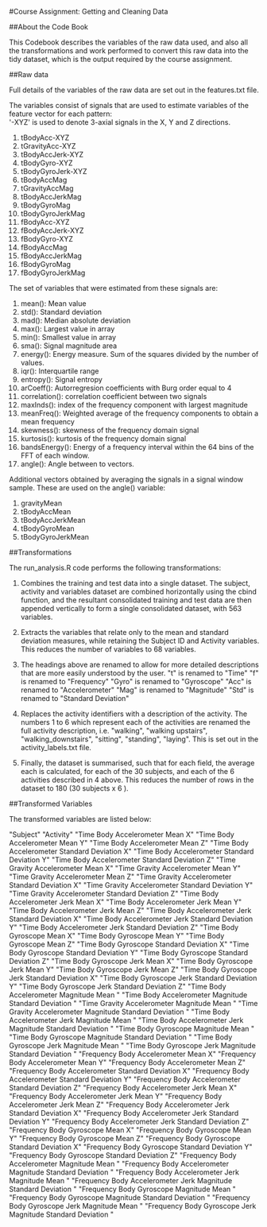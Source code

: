 #Course Assignment: Getting and Cleaning Data

##About the Code Book

This Codebook describes the variables of the raw data used, and also all the transformations and work performed to convert this raw data into the tidy dataset, which is the output required by the course assignment. 

##Raw data

Full details of the variables of the raw data are set out in the features.txt file. 

The variables consist of signals that are used to estimate variables of the feature vector for each pattern:  
'-XYZ' is used to denote 3-axial signals in the X, Y and Z directions.

1. tBodyAcc-XYZ
2. tGravityAcc-XYZ
3. tBodyAccJerk-XYZ
4. tBodyGyro-XYZ
5. tBodyGyroJerk-XYZ
6. tBodyAccMag
7. tGravityAccMag
8. tBodyAccJerkMag
9. tBodyGyroMag
10. tBodyGyroJerkMag
11. fBodyAcc-XYZ
12. fBodyAccJerk-XYZ
13. fBodyGyro-XYZ
14. fBodyAccMag
15. fBodyAccJerkMag
16. fBodyGyroMag
17. fBodyGyroJerkMag

The set of variables that were estimated from these signals are: 

1. mean(): Mean value
2. std(): Standard deviation
3. mad(): Median absolute deviation 
4. max(): Largest value in array
5. min(): Smallest value in array
6. sma(): Signal magnitude area
7. energy(): Energy measure. Sum of the squares divided by the number of values. 
8. iqr(): Interquartile range 
9. entropy(): Signal entropy
10. arCoeff(): Autorregresion coefficients with Burg order equal to 4
11. correlation(): correlation coefficient between two signals
12. maxInds(): index of the frequency component with largest magnitude
13. meanFreq(): Weighted average of the frequency components to obtain a mean frequency
14. skewness(): skewness of the frequency domain signal 
15. kurtosis(): kurtosis of the frequency domain signal 
16. bandsEnergy(): Energy of a frequency interval within the 64 bins of the FFT of each window.
17. angle(): Angle between to vectors.

Additional vectors obtained by averaging the signals in a signal window sample. These are used on the angle() variable:

1. gravityMean
2. tBodyAccMean
3. tBodyAccJerkMean
4. tBodyGyroMean
5. tBodyGyroJerkMean

##Transformations

The run_analysis.R code performs the following transformations:

1. Combines the training and test data into a single dataset.  The subject, activity and variables dataset are combined horizontally using the cbind function, and the resultant consolidated training and test data are then appended vertically to form a single consolidated dataset, with 563 variables. 

2. Extracts the variables that relate only to the mean and standard deviation measures, while retaining the Subject ID and Activity variables.  This reduces the number of variables to 68 variables.

3. The headings above are renamed to allow for more detailed descriptions that are more easily understood by the user.
"t" is renamed to "Time"
"f" is renamed to "Frequency"
"Gyro" is renamed to "Gyroscope"
"Acc" is renamed to "Accelerometer"
"Mag" is renamed to "Magnitude"
"Std" is renamed to "Standard Deviation"

4. Replaces the activity identifiers with a description of the activity. The numbers 1 to 6 which represent each of the activities are renamed the full activity description, i.e. "walking", "walking upstairs", "walking_downstairs", "sitting", "standing", "laying".  This is set out in the activity_labels.txt file.

5. Finally, the dataset is summarised, such that for each field, the average each is calculated, for each of the 30 subjects, and each of the 6 activities described in 4 above.  This reduces the number of rows in the dataset to 180 (30 subjects x 6 ).

##Transformed Variables

The transformed variables are listed below:

"Subject"
"Activity"
"Time Body Accelerometer Mean X"
"Time Body Accelerometer Mean Y"
"Time Body Accelerometer Mean Z"
"Time Body Accelerometer Standard Deviation X"
"Time Body Accelerometer Standard Deviation Y"
"Time Body Accelerometer Standard Deviation Z"
"Time Gravity Accelerometer Mean X"
"Time Gravity Accelerometer Mean Y"
"Time Gravity Accelerometer Mean Z"
"Time Gravity Accelerometer Standard Deviation X"
"Time Gravity Accelerometer Standard Deviation Y"
"Time Gravity Accelerometer Standard Deviation Z"
"Time Body Accelerometer Jerk Mean X"
"Time Body Accelerometer Jerk Mean Y"
"Time Body Accelerometer Jerk Mean Z"
"Time Body Accelerometer Jerk Standard Deviation X"
"Time Body Accelerometer Jerk Standard Deviation Y"
"Time Body Accelerometer Jerk Standard Deviation Z"
"Time Body Gyroscope Mean X"
"Time Body Gyroscope Mean Y"
"Time Body Gyroscope Mean Z"
"Time Body Gyroscope Standard Deviation X"
"Time Body Gyroscope Standard Deviation Y"
"Time Body Gyroscope Standard Deviation Z"
"Time Body Gyroscope Jerk Mean X"
"Time Body Gyroscope Jerk Mean Y"
"Time Body Gyroscope Jerk Mean Z"
"Time Body Gyroscope Jerk Standard Deviation X"
"Time Body Gyroscope Jerk Standard Deviation Y"
"Time Body Gyroscope Jerk Standard Deviation Z"
"Time Body Accelerometer Magnitude Mean "
"Time Body Accelerometer Magnitude Standard Deviation "
"Time Gravity Accelerometer Magnitude Mean "
"Time Gravity Accelerometer Magnitude Standard Deviation "
"Time Body Accelerometer Jerk Magnitude Mean "
"Time Body Accelerometer Jerk Magnitude Standard Deviation "
"Time Body Gyroscope Magnitude Mean "
"Time Body Gyroscope Magnitude Standard Deviation "
"Time Body Gyroscope Jerk Magnitude Mean "
"Time Body Gyroscope Jerk Magnitude Standard Deviation "
"Frequency Body Accelerometer Mean X"
"Frequency Body Accelerometer Mean Y"
"Frequency Body Accelerometer Mean Z"
"Frequency Body Accelerometer Standard Deviation X"
"Frequency Body Accelerometer Standard Deviation Y"
"Frequency Body Accelerometer Standard Deviation Z"
"Frequency Body Accelerometer Jerk Mean X"
"Frequency Body Accelerometer Jerk Mean Y"
"Frequency Body Accelerometer Jerk Mean Z"
"Frequency Body Accelerometer Jerk Standard Deviation X"
"Frequency Body Accelerometer Jerk Standard Deviation Y"
"Frequency Body Accelerometer Jerk Standard Deviation Z"
"Frequency Body Gyroscope Mean X"
"Frequency Body Gyroscope Mean Y"
"Frequency Body Gyroscope Mean Z"
"Frequency Body Gyroscope Standard Deviation X"
"Frequency Body Gyroscope Standard Deviation Y"
"Frequency Body Gyroscope Standard Deviation Z"
"Frequency Body Accelerometer Magnitude Mean "
"Frequency Body Accelerometer Magnitude Standard Deviation "
"Frequency Body Accelerometer Jerk Magnitude Mean "
"Frequency Body Accelerometer Jerk Magnitude Standard Deviation "
"Frequency Body Gyroscope Magnitude Mean "
"Frequency Body Gyroscope Magnitude Standard Deviation "
"Frequency Body Gyroscope Jerk Magnitude Mean "
"Frequency Body Gyroscope Jerk Magnitude Standard Deviation "